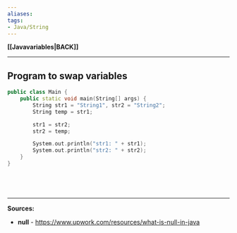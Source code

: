 ```yaml
---
aliases:
tags:
- Java/String
---
```

**[[Javavariables|BACK]]**

---
## Program to swap variables
```cpp
public class Main {
    public static void main(String[] args) {
        String str1 = "String1", str2 = "String2";
        String temp = str1;

        str1 = str2;
        str2 = temp;

        System.out.println("str1: " + str1);
        System.out.println("str2: " + str2);
    }
}
```

<br>

# 
---
**Sources:**
- **null** - https://www.upwork.com/resources/what-is-null-in-java